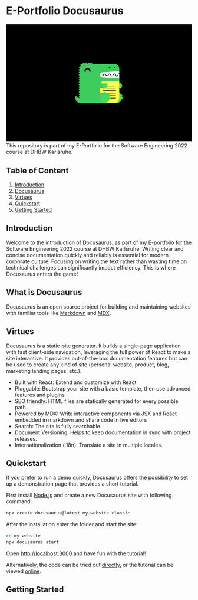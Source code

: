 # E-Portfolio Docusaurus
![Docusaurus](/Images/docusaurus-dark-background.png?raw=true "Docusaurus")
This repository is part of my E-Portfolio for the Software Engineering 2022 course at DHBW Karlsruhe.

## Table of Content

1.  [Introduction](#introduction)
2.  [Docusaurus](#docusaurus)
3.  [Virtues](#virtues) 
3.  [Quickstart](#quick)    
4.  [Getting Started](#getting)

<a name="introduction"></a>

## Introduction
Welcome to the introduction of Docusaurus, as part of my E-portfolio for the Software Engineering 2022 course at DHBW Karlsruhe. Writing clear and concise documentation quickly and reliably is essential for modern corporate culture. Focusing on writing the text rather than wasting time on technical challenges can significantly impact efficiency. This is where Docusaurus enters the game! 


<a name="docusaurus"></a>

## What is Docusaurus
Docusaurus is an open source project for building and maintaining websites with familiar tools like [Markdown](https://www.markdownguide.org/) and [MDX](https://mdxjs.com/).

<a name="virtues"></a>

## Virtues
Docusaurus is a static-site generator. It builds a single-page application with fast client-side navigation, leveraging the full power of React to make a site interactive. It provides out-of-the-box documentation features but can be used to create any kind of site (personal website, product, blog, marketing landing pages, etc.).

- Built with React: Extend and customize with React
- Pluggable: Bootstrap your site with a basic template, then use advanced features and plugins
- SEO friendly: HTML files are statically generated for every possible path.
- Powered by MDX: Write interactive components via JSX and React embedded in markdown and share code in live editors
- Search: The site is fully searchable.
- Document Versioning: Helps to keep documentation in sync with project releases.
- Internationalization (i18n): Translate a site in multiple locales.

<a name="quick"></a>

## Quickstart

If you prefer to run a demo quickly, Docusaurus offers the possibility to set up a demonstration page that provides a short tutorial.

First install [Node.js](https://nodejs.org/en/download/) and create a new Docusaurus site with following command:

```bash 
npx create-docusaurus@latest my-website classic 
```
After the installation enter the folder and start the site:

```bash 
cd my-website
npx docusaurus start
```
Open <a href = http://localhost:3000> http://localhost:3000 </a> and have fun with the tutorial!

Alternatively, the code can be tried out [directly](https://stackblitz.com/github/facebook/docusaurus/tree/starter), or the tutorial can be viewed [online](https://tutorial.docusaurus.io/).
<a name="getting"></a>

## Getting Started